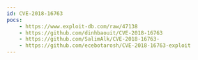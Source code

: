 ```yaml
---
id: CVE-2018-16763
pocs: 
    - https://www.exploit-db.com/raw/47138
    - https://github.com/dinhbaouit/CVE-2018-16763
    - https://github.com/SalimAlk/CVE-2018-16763-
    - https://github.com/ecebotarosh/CVE-2018-16763-exploit
---
```

